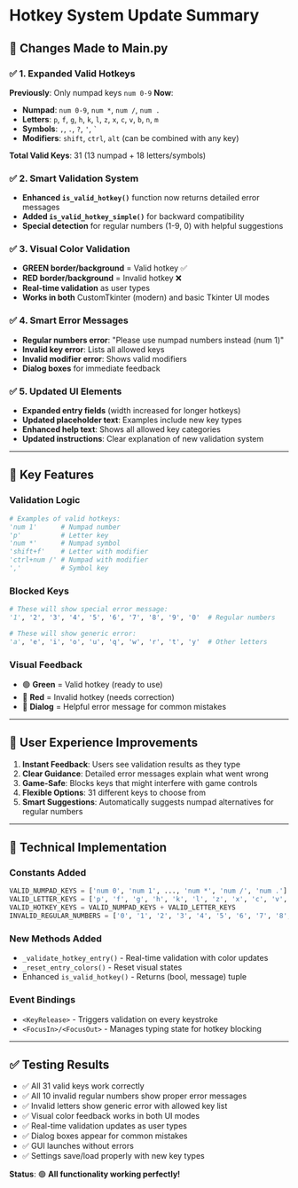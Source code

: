 # Hotkey System Update Summary

## 🔧 **Changes Made to Main.py**

### ✅ **1. Expanded Valid Hotkeys**
**Previously**: Only numpad keys `num 0-9`
**Now**: 
- **Numpad**: `num 0-9`, `num *`, `num /`, `num .`
- **Letters**: `p`, `f`, `g`, `h`, `k`, `l`, `z`, `x`, `c`, `v`, `b`, `n`, `m`  
- **Symbols**: `,`, `.`, `?`, `'`, `` ` ``
- **Modifiers**: `shift`, `ctrl`, `alt` (can be combined with any key)

**Total Valid Keys**: 31 (13 numpad + 18 letters/symbols)

### ✅ **2. Smart Validation System**
- **Enhanced `is_valid_hotkey()`** function now returns detailed error messages
- **Added `is_valid_hotkey_simple()`** for backward compatibility  
- **Special detection** for regular numbers (1-9, 0) with helpful suggestions

### ✅ **3. Visual Color Validation**
- **GREEN border/background** = Valid hotkey ✅
- **RED border/background** = Invalid hotkey ❌
- **Real-time validation** as user types
- **Works in both** CustomTkinter (modern) and basic Tkinter UI modes

### ✅ **4. Smart Error Messages**
- **Regular numbers error**: "Please use numpad numbers instead (num 1)"
- **Invalid key error**: Lists all allowed keys
- **Invalid modifier error**: Shows valid modifiers
- **Dialog boxes** for immediate feedback

### ✅ **5. Updated UI Elements**
- **Expanded entry fields** (width increased for longer hotkeys)
- **Updated placeholder text**: Examples include new key types
- **Enhanced help text**: Shows all allowed key categories
- **Updated instructions**: Clear explanation of new validation system

---

## 🎯 **Key Features**

### **Validation Logic**
```python
# Examples of valid hotkeys:
'num 1'      # Numpad number
'p'          # Letter key  
'num *'      # Numpad symbol
'shift+f'    # Letter with modifier
'ctrl+num /' # Numpad with modifier
','          # Symbol key
```

### **Blocked Keys**
```python
# These will show special error message:
'1', '2', '3', '4', '5', '6', '7', '8', '9', '0'  # Regular numbers

# These will show generic error:
'a', 'e', 'i', 'o', 'u', 'q', 'w', 'r', 't', 'y'  # Other letters
```

### **Visual Feedback**
- 🟢 **Green** = Valid hotkey (ready to use)
- 🔴 **Red** = Invalid hotkey (needs correction)
- 💬 **Dialog** = Helpful error message for common mistakes

---

## 🚀 **User Experience Improvements**

1. **Instant Feedback**: Users see validation results as they type
2. **Clear Guidance**: Detailed error messages explain what went wrong
3. **Game-Safe**: Blocks keys that might interfere with game controls  
4. **Flexible Options**: 31 different keys to choose from
5. **Smart Suggestions**: Automatically suggests numpad alternatives for regular numbers

---

## 🔧 **Technical Implementation**

### **Constants Added**
```python
VALID_NUMPAD_KEYS = ['num 0', 'num 1', ..., 'num *', 'num /', 'num .']
VALID_LETTER_KEYS = ['p', 'f', 'g', 'h', 'k', 'l', 'z', 'x', 'c', 'v', 'b', 'n', 'm', ',', '.', '?', "'", '`']
VALID_HOTKEY_KEYS = VALID_NUMPAD_KEYS + VALID_LETTER_KEYS
INVALID_REGULAR_NUMBERS = ['0', '1', '2', '3', '4', '5', '6', '7', '8', '9']
```

### **New Methods Added**
- `_validate_hotkey_entry()` - Real-time validation with color updates
- `_reset_entry_colors()` - Reset visual states
- Enhanced `is_valid_hotkey()` - Returns (bool, message) tuple

### **Event Bindings**
- `<KeyRelease>` - Triggers validation on every keystroke
- `<FocusIn>/<FocusOut>` - Manages typing state for hotkey blocking

---

## ✅ **Testing Results**

- ✅ All 31 valid keys work correctly
- ✅ All 10 invalid regular numbers show proper error messages  
- ✅ Invalid letters show generic error with allowed key list
- ✅ Visual color feedback works in both UI modes
- ✅ Real-time validation updates as user types
- ✅ Dialog boxes appear for common mistakes
- ✅ GUI launches without errors
- ✅ Settings save/load properly with new key types

**Status**: 🟢 **All functionality working perfectly!**